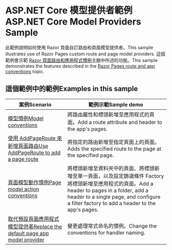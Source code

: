 # <a name="aspnet-core-model-providers-sample"></a><span data-ttu-id="27930-101">ASP.NET Core 模型提供者範例</span><span class="sxs-lookup"><span data-stu-id="27930-101">ASP.NET Core Model Providers Sample</span></span>

<span data-ttu-id="27930-102">此範例說明如何使用 Razor 頁面自訂路由和頁面模型提供者。</span><span class="sxs-lookup"><span data-stu-id="27930-102">This sample illustrates use of Razor Pages custom route and page model providers.</span></span> <span data-ttu-id="27930-103">這個範例會示範 [Razor 頁面路由和應用程式慣例](https://docs.microsoft.com/aspnet/core/razor-pages/razor-pages-convention-features)主題中所述的功能。</span><span class="sxs-lookup"><span data-stu-id="27930-103">This sample demonstrates the features described in the [Razor Pages route and app conventions](https://docs.microsoft.com/aspnet/core/razor-pages/razor-pages-convention-features) topic.</span></span>

## <a name="examples-in-this-sample"></a><span data-ttu-id="27930-104">這個範例中的範例</span><span class="sxs-lookup"><span data-stu-id="27930-104">Examples in this sample</span></span>

| <span data-ttu-id="27930-105">案例</span><span class="sxs-lookup"><span data-stu-id="27930-105">Scenario</span></span> | <span data-ttu-id="27930-106">範例示範</span><span class="sxs-lookup"><span data-stu-id="27930-106">Sample demo</span></span> |
| -------- | ----------- |
| [<span data-ttu-id="27930-107">模型慣例</span><span class="sxs-lookup"><span data-stu-id="27930-107">Model conventions</span></span>](https://docs.microsoft.com/aspnet/core/razor-pages/razor-pages-conventions#model-conventions) | <span data-ttu-id="27930-108">將路由屬性和標頭新增至應用程式的頁面。</span><span class="sxs-lookup"><span data-stu-id="27930-108">Add a route attribute and header to the app's pages.</span></span> |
| [<span data-ttu-id="27930-109">使用 AddPageRoute 來新增頁面路由</span><span class="sxs-lookup"><span data-stu-id="27930-109">Use AddPageRoute to add a page route</span></span>](https://docs.microsoft.com/aspnet/core/razor-pages/razor-pages-conventions#configure-a-page-route) | <span data-ttu-id="27930-110">將指定的路由新增至指定頁面上的頁面。</span><span class="sxs-lookup"><span data-stu-id="27930-110">Adds the specified route to the page at the specified page.</span></span> |
| [<span data-ttu-id="27930-111">頁面模型動作慣例</span><span class="sxs-lookup"><span data-stu-id="27930-111">Page model action conventions</span></span>](https://docs.microsoft.com/aspnet/core/razor-pages/razor-pages-conventions#page-model-action-conventions) | <span data-ttu-id="27930-112">將標頭新增至資料夾中的頁面、將標頭新增至單一頁面，以及設定篩選條件 Factory 將標頭新增至應用程式的頁面。</span><span class="sxs-lookup"><span data-stu-id="27930-112">Add a header to pages in a folder, add a header to a single page, and configure a filter factory to add a header to the app's pages.</span></span> |
| [<span data-ttu-id="27930-113">取代預設頁面應用程式模型提供者</span><span class="sxs-lookup"><span data-stu-id="27930-113">Replace the default page app model provider</span></span>](https://docs.microsoft.com/aspnet/core/razor-pages/razor-pages-conventions#replace-the-default-page-app-model-provider) | <span data-ttu-id="27930-114">變更處理常式命名的慣例。</span><span class="sxs-lookup"><span data-stu-id="27930-114">Change the conventions for handler naming.</span></span> |
